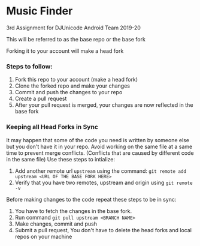 # Music Finder
3rd Assignment for DJUnicode Android Team 2019-20
  
This will be referred to as the base repo or the base fork
  
Forking it to your account will make a head fork 

### Steps to follow:
1. Fork this repo to your account (make a head fork)
2. Clone the forked repo and make your changes
3. Commit and push the changes to your repo
4. Create a pull request
5. After your pull request is merged, your changes are now reflected in the base fork

### Keeping all Head Forks in Sync
It may happen that some of the code you need is written by someone else but you don't have it in your repo.
Avoid working on the same file at a same time to prevent merge conflicts. (Conflicts that are caused by different code in the same file)
Use these steps to intialize:
1. Add another remote url `upstream` using the command: `git remote add upstream <URL OF THE BASE FORK HERE>`
2. Verify that you have two remotes, upstream and origin using `git remote -v`
  
Before making changes to the code repeat these steps to be in sync:
1. You have to fetch the changes in the base fork.
2. Run command `git pull upstream <BRANCH NAME>`
3. Make changes, commit and push
4. Submit a pull request, You don't have to delete the head forks and local repos on your machine
